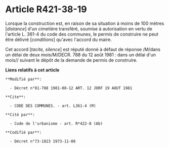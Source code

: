 # Article R421-38-19

Lorsque la construction est, en raison de sa situation à moins de 100 mètres [*distance*] d'un cimetière transféré, soumise à
autorisation en vertu de l'article L. 361-4 du code des communes, le permis de construire ne peut être délivré [*conditions*]
qu'avec l'accord du maire.

Cet accord [*tacite, silence*] est réputé donné à défaut de réponse /M/dans un délai de deux mois/M/DECR. 788 du 12 août
1981 : dans un délai d'un mois// suivant le dépôt de la demande de permis de construire.

**Liens relatifs à cet article**

	**Modifié par**:

	  - Décret n°81-788 1981-08-12 ART. 12 JORF 19 AOUT 1981

	**Cite**:

	  - CODE DES COMMUNES. - art. L361-4 (M)

	**Cité par**:

	  - Code de l'urbanisme - art. R*422-8 (Ab)

	**Codifié par**:

	  - Décret n°73-1023 1973-11-08
